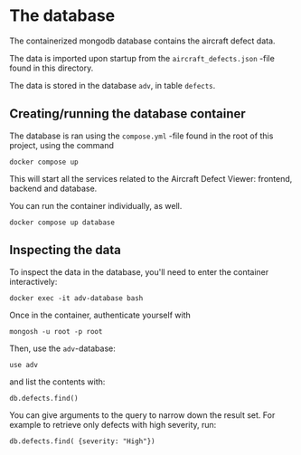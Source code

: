 # The database

The containerized mongodb database contains the aircraft defect data.

The data is imported upon startup from the `aircraft_defects.json` -file
found in this directory.

The data is stored in the database `adv`, in table `defects`.


## Creating/running the database container

The database is ran using the `compose.yml` -file found in the root of this project, using the command

```
docker compose up
```

This will start all the services related to the Aircraft Defect Viewer: frontend, backend and database.

You can run the container individually, as well.

```
docker compose up database
```


## Inspecting the data
To inspect the data in the database, you'll need to enter the container interactively:

```
docker exec -it adv-database bash
```

Once in the container, authenticate yourself with 

```
mongosh -u root -p root
```

Then, use the `adv`-database:

```
use adv
```

and list the contents with:

```
db.defects.find()
```

You can give arguments to the query to narrow down the result set.
For example to retrieve only defects with high severity, run:
```
db.defects.find( {severity: "High"})

```
